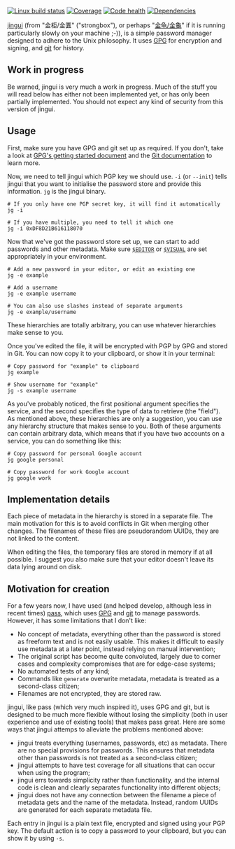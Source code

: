 [![Linux build status][travis-image]][travis-builds]
[![Coverage][coveralls-image]][coveralls]
[![Code health][landscape-image]][landscape]
[![Dependencies][requires-image]][requires]

[travis-builds]: https://travis-ci.org/cdown/jingui
[travis-image]: https://img.shields.io/travis/cdown/jingui/master.svg?label=build
[coveralls]: https://coveralls.io/r/cdown/jingui
[coveralls-image]: https://img.shields.io/coveralls/cdown/jingui/master.svg
[landscape]: https://landscape.io/github/cdown/jingui/master
[landscape-image]: https://landscape.io/github/cdown/jingui/master/landscape.svg
[requires]: https://requires.io/github/cdown/jingui/requirements/?branch=master
[requires-image]: https://img.shields.io/requires/github/cdown/jingui.svg?label=deps

[jingui][] (from "金柜/金匱" ("strongbox"), or perhaps "[金龟/金龜][]" if it is
running particularly slowly on your machine ;-)), is a simple password manager
designed to adhere to the Unix philosophy. It uses [GPG][] for encryption and
signing, and [git][] for history.

## Work in progress

Be warned, jingui is very much a work in progress. Much of the stuff you will
read below has either not been implemented yet, or has only been partially
implemented. You should not expect any kind of security from this version of
jingui.

## Usage

First, make sure you have GPG and git set up as required. If you don't, take a
look at [GPG's getting started document][] and the [Git documentation][] to
learn more.

Now, we need to tell jingui which PGP key we should use. `-i` (or `--init`)
tells jingui that you want to initialise the password store and provide this
information. `jg` is the jingui binary.

    # If you only have one PGP secret key, it will find it automatically
    jg -i

    # If you have multiple, you need to tell it which one
    jg -i 0xDF8D21B616118070

Now that we've got the password store set up, we can start to add passwords and
other metadata. Make sure [`$EDITOR`][] or [`$VISUAL`][] are set appropriately
in your environment.

    # Add a new password in your editor, or edit an existing one
    jg -e example

    # Add a username
    jg -e example username

    # You can also use slashes instead of separate arguments
    jg -e example/username

These hierarchies are totally arbitrary, you can use whatever hierarchies make
sense to you.

Once you've edited the file, it will be encrypted with PGP by GPG and stored in
Git. You can now copy it to your clipboard, or show it in your terminal:

    # Copy password for "example" to clipboard
    jg example

    # Show username for "example"
    jg -s example username

As you've probably noticed, the first positional argument specifies the
service, and the second specifies the type of data to retrieve (the "field").
As mentioned above, these hierarchies are only a suggestion, you can use any
hierarchy structure that makes sense to you. Both of these arguments can
contain arbitrary data, which means that if you have two accounts on a service,
you can do something like this:

    # Copy password for personal Google account
    jg google personal

    # Copy password for work Google account
    jg google work

## Implementation details

Each piece of metadata in the hierarchy is stored in a separate file. The main
motivation for this is to avoid conflicts in Git when merging other changes.
The filenames of these files are pseudorandom UUIDs, they are not linked to the
content.

When editing the files, the temporary files are stored in memory if at all
possible. I suggest you also make sure that your editor doesn't leave its data
lying around on disk.

## Motivation for creation

For a few years now, I have used (and helped develop, although less in recent
times) [pass][], which uses [GPG][] and [git][] to manage passwords. However,
it has some limitations that I don't like:

- No concept of metadata, everything other than the password is stored as
  freeform text and is not easily usable. This makes it difficult to easily use
  metadata at a later point, instead relying on manual intervention;
- The original script has become quite convoluted, largely due to corner cases
  and complexity compromises that are for edge-case systems;
- No automated tests of any kind;
- Commands like `generate` overwrite metadata, metadata is treated as a
  second-class citizen;
- Filenames are not encrypted, they are stored raw.

jingui, like pass (which very much inspired it), uses GPG and git, but is
designed to be much more flexible without losing the simplicity (both in user
experience and use of existing tools) that makes pass great. Here are some ways
that jingui attemps to alleviate the problems mentioned above:

- jingui treats everything (usernames, passwords, etc) as metadata. There are
  no special provisions for passwords. This ensures that metadata other than
  passwords is not treated as a second-class citizen;
- jingui attempts to have test coverage for all situations that can occur when
  using the program;
- jingui errs towards simplicity rather than functionality, and the internal
  code is clean and clearly separates functionality into different objects;
- jingui does not have any connection between the filename a piece of metadata
  gets and the name of the metadata. Instead, random UUIDs are generated for
  each separate metadata file.

Each entry in jingui is a plain text file, encrypted and signed using your PGP
key. The default action is to copy a password to your clipboard, but you can
show it by using `-s`.

[jingui]: https://github.com/cdown/jingui
[pass]: http://www.passwordstore.org/
[GPG]: https://www.gnupg.org/
[git]: http://git-scm.com/
[GPG's getting started document]: https://www.gnupg.org/gph/en/manual/c14.html
[Git documentation]: http://git-scm.com/doc
[`$EDITOR`]: http://en.wikibooks.org/wiki/Guide_to_Unix/Environment_Variables#EDITOR
[`$VISUAL`]: http://en.wikibooks.org/wiki/Guide_to_Unix/Environment_Variables#VISUAL
[金龟/金龜]: http://baike.baidu.com/view/395421.htm
